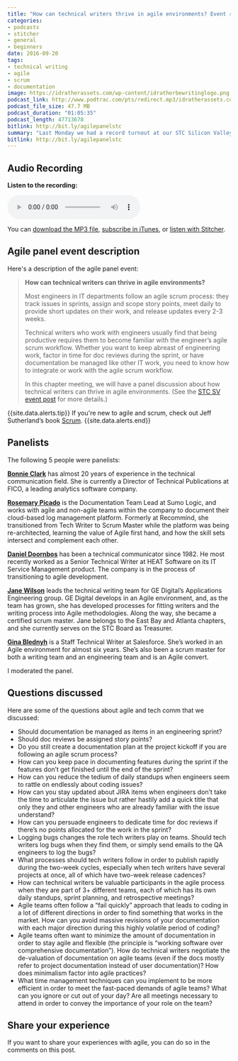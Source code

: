 ```yaml
---
title: "How can technical writers thrive in agile environments? Event recording and details"
categories:
- podcasts
- stitcher
- general
- beginners
date: 2016-09-20
tags:
- technical writing
- agile
- scrum
- documentation
image: https://idratherassets.com/wp-content/idratherbewritinglogo.png
podcast_link: http://www.podtrac.com/pts/redirect.mp3/idratherassets.com/podcasts/agilepanelstc.mp3
podcast_file_size: 47.7 MB
podcast_duration: "01:05:35"
podcast_length: 47713678 
bitlink: http://bit.ly/agilepanelstc
summary: "Last Monday we had a record turnout at our STC Silicon Valley chapter (with about 40 attendees). The topic was a panel discussion on how to thrive in agile environments as a technical writer. With 5 panelists all from different companies, the perspectives and practices they shared varied a bit, which showed the adaptations different writers and companies have made with agile to make the process work for them. This post contains a full description and recording of the event."
bitlink: http://bit.ly/agilepanelstc
---
```


## Audio Recording

<div class="audioControls">
<p><b>Listen to the recording:</b></p>
<p><audio controls="controls"><source src="http://www.podtrac.com/pts/redirect.mp3/idratherassets.com/podcasts/agilepanelstc.mp3" type="audio/mpeg" /></audio></p>

<p>You can <a href="http://www.podtrac.com/pts/redirect.mp3/idratherassets.com/podcasts/agilepanelstc.mp3" alt="How to thrive as a technical writer in an agile environment">download the MP3 file</a>, <a href="https://itunes.apple.com/us/podcast/id-rather-be-writing-podcast/id277365275">subscribe in iTunes</a>, or <a href="http://www.stitcher.com/podcast/id-rather-be-writing-technical-writing-podcast"> listen with Stitcher</a>.</p>
</div>

## Agile panel event description

Here's a description of the agile panel event: 

> **How can technical writers can thrive in agile environments?**
>
> Most engineers in IT departments follow an agile scrum process: they track issues in sprints, assign and scope story points, meet daily to provide short updates on their work, and release updates every 2-3 weeks.
> 
> Technical writers who work with engineers usually find that being productive requires them to become familiar with the engineer’s agile scrum workflow. Whether you want to keep abreast of engineering work, factor in time for doc reviews during the sprint, or have documentation be managed like other IT work, you need to know how to integrate or work with the agile scrum workflow.
> 
> In this chapter meeting, we will have a panel discussion about how technical writers can thrive in agile environments. (See the [STC SV event post](http://www.stc-siliconvalley.org/2016/08/22/sep-19-2016-how-can-technical-writers-thrive-in-agile-environments/) for more details.)

{{site.data.alerts.tip}} If you're new to agile and scrum, check out Jeff Sutherland&#8217;s book <a href="https://www.amazon.com/Scrum-Doing-Twice-Work-Half/dp/038534645X" target="_blank">Scrum</a>. {{site.data.alerts.end}}

## Panelists

The following 5 people were panelists:

[**Bonnie Clark**](https://www.linkedin.com/in/bonnie-clark-7290628) has almost 20 years of experience in the technical communication field. She is currently a Director of Technical Publications at FICO, a leading analytics software company.

[**Rosemary Picado**](https://www.linkedin.com/in/rosemarypicado) is the Documentation Team Lead at Sumo Logic, and works with agile and non-agile teams within the company to document their cloud-based log management platform. Formerly at Recommind, she transitioned from Tech Writer to Scrum Master while the platform was being re-architected, learning the value of Agile first hand, and how the skill sets intersect and complement each other.

[**Daniel Doornbos**](https://www.linkedin.com/in/danieldoornbos) has been a technical communicator since 1982\. He most recently worked  as a Senior Technical Writer at HEAT Software on its IT Service Management product. The company is in the process of transitioning to agile development.

[**Jane Wilson**](https://www.linkedin.com/in/jane-wilson-594a621) leads the technical writing team for GE Digital’s Applications Engineering group. GE Digital develops in an Agile environment, and, as the team has grown, she has developed processes for fitting writers and the writing process into Agile methodologies. Along the way, she became a certified scrum master. Jane belongs to the East Bay and Atlanta chapters, and she currently serves on the STC Board as Treasurer.

[**Gina Blednyh**](https://www.linkedin.com/in/gblednyh) is a Staff Technical Writer at Salesforce. She’s worked in an Agile environment for almost six years. She’s also been a scrum master for both a writing team and an engineering team and is an Agile convert.

I moderated the panel. 

## Questions discussed

Here are some of the questions about agile and tech comm that we discussed:

*   Should documentation be managed as items in an engineering sprint?
*   Should doc reviews be assigned story points?
*   Do you still create a documentation plan at the project kickoff if you are following an agile scrum process?
*   How can you keep pace in documenting features during the sprint if the features don’t get finished until the end of the sprint?
*   How can you reduce the tedium of daily standups when engineers seem to rattle on endlessly about coding issues?
*   How can you stay updated about JIRA items when engineers don’t take the time to articulate the issue but rather hastily add a quick title that only they and other engineers who are already familiar with the issue understand?
*   How can you persuade engineers to dedicate time for doc reviews if there’s no points allocated for the work in the sprint?
*   Logging bugs changes the role tech writers play on teams. Should tech writers log bugs when they find them, or simply send emails to the QA engineers to log the bugs?
*   What processes should tech writers follow in order to publish rapidly during the two-week cycles, especially when tech writers have several projects at once, all of which have two-week release cadences?
*   How can technical writers be valuable participants in the agile process when they are part of 3+ different teams, each of which has its own daily standups, sprint planning, and retrospective meetings?
*   Agile teams often follow a “fail quickly” approach that leads to coding in a lot of different directions in order to find something that works in the market. How can you avoid massive revisions of your documentation with each major direction during this highly volatile period of coding?
*   Agile teams often want to minimize the amount of documentation in order to stay agile and flexible (the principle is “working software over comprehensive documentation”). How do technical writers negotiate the de-valuation of documentation on agile teams (even if the docs mostly refer to project documentation instead of user documentation)? How does minimalism factor into agile practices?
* What time management techniques can you implement to be more efficient in order to meet the fast-paced demands of agile teams? What can you ignore or cut out of your day? Are all meetings necessary to attend in order to convey the importance of your role on the team?

## Share your experience

If you want to share your experiences with agile, you can do so in the comments on this post.